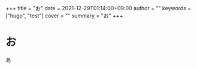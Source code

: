 +++
title = "お"
date = 2021-12-29T01:14:00+09:00
author = ""
keywords = ["hugo", "test"]
cover = ""
summary = "お"
+++
# お
あ
